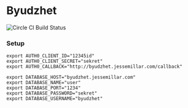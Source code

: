 # Byudzhet

![Circle CI Build Status](https://circleci.com/gh/circleci/mongofinil/tree/master.svg?style=shield&circle-token=b14acf911433d315298235b0c2fbf7b2670a92a8)

### Setup
```
export AUTH0_CLIENT_ID="12345id"
export AUTH0_CLIENT_SECRET="sekret"
export AUTH0_CALLBACK="http://byudzhet.jessemillar.com/callback"

export DATABASE_HOST="byudzhet.jessemillar.com"
export DATABASE_NAME="user"
export DATABASE_PORT="1234"
export DATABASE_PASSWORD="sekret"
export DATABASE_USERNAME="byudzhet"
```
